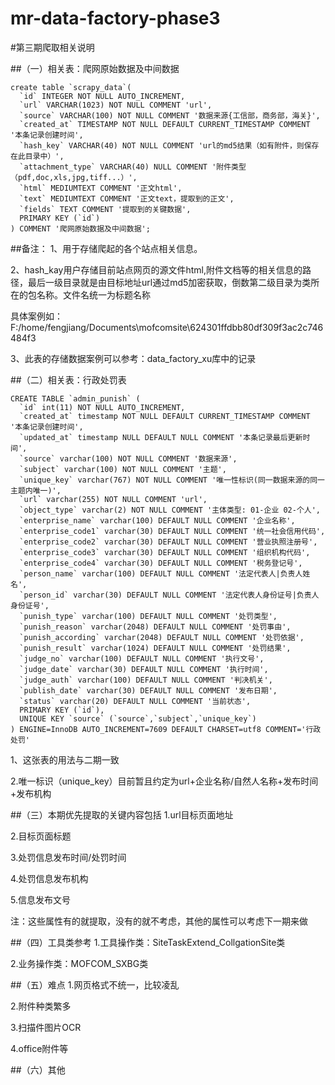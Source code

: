 # mr-data-factory-phase3

#第三期爬取相关说明

##（一）相关表：爬网原始数据及中间数据
```
create table `scrapy_data`(
  `id` INTEGER NOT NULL AUTO_INCREMENT,
  `url` VARCHAR(1023) NOT NULL COMMENT 'url',
  `source` VARCHAR(100) NOT NULL COMMENT '数据来源{工信部，商务部，海关}',
  `created_at` TIMESTAMP NOT NULL DEFAULT CURRENT_TIMESTAMP COMMENT '本条记录创建时间',
  `hash_key` VARCHAR(40) NOT NULL COMMENT 'url的md5结果（如有附件，则保存在此目录中）',
  `attachment_type` VARCHAR(40) NULL COMMENT '附件类型（pdf,doc,xls,jpg,tiff...）',
  `html` MEDIUMTEXT COMMENT '正文html',
  `text` MEDIUMTEXT COMMENT '正文text，提取到的正文',
  `fields` TEXT COMMENT '提取到的关键数据',
  PRIMARY KEY (`id`)
) COMMENT '爬网原始数据及中间数据';

```
##备注：
1、用于存储爬起的各个站点相关信息。

2、hash_kay用户存储目前站点网页的源文件html,附件文档等的相关信息的路径，最后一级目录就是由目标地址url通过md5加密获取，倒数第二级目录为类所在的包名称。文件名统一为标题名称

具体案例如：F:/home/fengjiang/Documents\mofcomsite\624301ffdbb80df309f3ac2c746484f3

3、此表的存储数据案例可以参考：data_factory_xu库中的记录

##（二）相关表：行政处罚表
```
CREATE TABLE `admin_punish` (
  `id` int(11) NOT NULL AUTO_INCREMENT,
  `created_at` timestamp NOT NULL DEFAULT CURRENT_TIMESTAMP COMMENT '本条记录创建时间',
  `updated_at` timestamp NULL DEFAULT NULL COMMENT '本条记录最后更新时间',
  `source` varchar(100) NOT NULL COMMENT '数据来源',
  `subject` varchar(100) NOT NULL COMMENT '主题',
  `unique_key` varchar(767) NOT NULL COMMENT '唯一性标识(同一数据来源的同一主题内唯一)',
  `url` varchar(255) NOT NULL COMMENT 'url',
  `object_type` varchar(2) NOT NULL COMMENT '主体类型: 01-企业 02-个人',
  `enterprise_name` varchar(100) DEFAULT NULL COMMENT '企业名称',
  `enterprise_code1` varchar(30) DEFAULT NULL COMMENT '统一社会信用代码',
  `enterprise_code2` varchar(30) DEFAULT NULL COMMENT '营业执照注册号',
  `enterprise_code3` varchar(30) DEFAULT NULL COMMENT '组织机构代码',
  `enterprise_code4` varchar(30) DEFAULT NULL COMMENT '税务登记号',
  `person_name` varchar(100) DEFAULT NULL COMMENT '法定代表人|负责人姓名',
  `person_id` varchar(30) DEFAULT NULL COMMENT '法定代表人身份证号|负责人身份证号',
  `punish_type` varchar(100) DEFAULT NULL COMMENT '处罚类型',
  `punish_reason` varchar(2048) DEFAULT NULL COMMENT '处罚事由',
  `punish_according` varchar(2048) DEFAULT NULL COMMENT '处罚依据',
  `punish_result` varchar(1024) DEFAULT NULL COMMENT '处罚结果',
  `judge_no` varchar(100) DEFAULT NULL COMMENT '执行文号',
  `judge_date` varchar(30) DEFAULT NULL COMMENT '执行时间',
  `judge_auth` varchar(100) DEFAULT NULL COMMENT '判决机关',
  `publish_date` varchar(30) DEFAULT NULL COMMENT '发布日期',
  `status` varchar(20) DEFAULT NULL COMMENT '当前状态',
  PRIMARY KEY (`id`),
  UNIQUE KEY `source` (`source`,`subject`,`unique_key`)
) ENGINE=InnoDB AUTO_INCREMENT=7609 DEFAULT CHARSET=utf8 COMMENT='行政处罚'
```
1、这张表的用法与二期一致

2.唯一标识（unique_key）目前暂且约定为url+企业名称/自然人名称+发布时间+发布机构

##（三）本期优先提取的关键内容包括
1.url目标页面地址

2.目标页面标题

3.处罚信息发布时间/处罚时间

4.处罚信息发布机构

5.信息发布文号

注：这些属性有的就提取，没有的就不考虑，其他的属性可以考虑下一期来做

##（四）工具类参考
1.工具操作类：SiteTaskExtend_CollgationSite类

2.业务操作类：MOFCOM_SXBG类

##（五）难点
1.网页格式不统一，比较凌乱

2.附件种类繁多

3.扫描件图片OCR

4.office附件等

##（六）其他